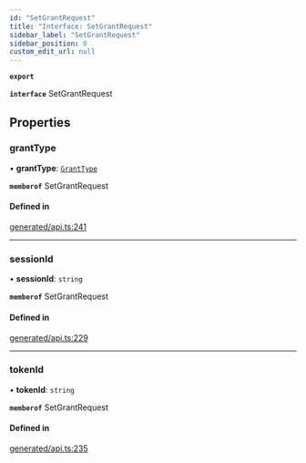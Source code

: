 ```yaml
---
id: "SetGrantRequest"
title: "Interface: SetGrantRequest"
sidebar_label: "SetGrantRequest"
sidebar_position: 0
custom_edit_url: null
---
```


**`export`**

**`interface`** SetGrantRequest

## Properties

### grantType

• **grantType**: [`GrantType`](../enums/GrantType.md)

**`memberof`** SetGrantRequest

#### Defined in

[generated/api.ts:241](https://github.com/refinery-labs/lunasec-monorepo/blob/caaad15/js/sdks/packages/tokenizer-sdk/src/generated/api.ts#L241)

___

### sessionId

• **sessionId**: `string`

**`memberof`** SetGrantRequest

#### Defined in

[generated/api.ts:229](https://github.com/refinery-labs/lunasec-monorepo/blob/caaad15/js/sdks/packages/tokenizer-sdk/src/generated/api.ts#L229)

___

### tokenId

• **tokenId**: `string`

**`memberof`** SetGrantRequest

#### Defined in

[generated/api.ts:235](https://github.com/refinery-labs/lunasec-monorepo/blob/caaad15/js/sdks/packages/tokenizer-sdk/src/generated/api.ts#L235)

